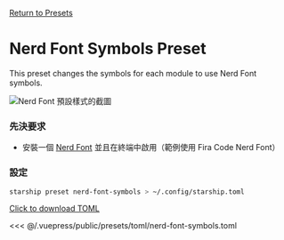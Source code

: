 [Return to Presets](./README.md#nerd-font-symbols)

# Nerd Font Symbols Preset

This preset changes the symbols for each module to use Nerd Font symbols.

![Nerd Font 預設樣式的截圖](/presets/img/nerd-font-symbols.png)

### 先決要求

- 安裝一個 [Nerd Font](https://www.nerdfonts.com/) 並且在終端中啟用（範例使用 Fira Code Nerd Font）

### 設定

```sh
starship preset nerd-font-symbols > ~/.config/starship.toml
```

[Click to download TOML](/presets/toml/nerd-font-symbols.toml)

<<< @/.vuepress/public/presets/toml/nerd-font-symbols.toml
